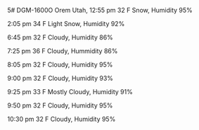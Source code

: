 5# DGM-1600O
Orem Utah, 12:55 pm
32 F Snow, Humidity 95%

2:05 pm 
34 F Light Snow, Humidity 92%

6:45 pm
32 F Cloudy, Humidity 86%

7:25 pm
36 F Cloudy, Hummidity 86%

8:05 pm
32 F Cloudy, Humidity 95%

9:00 pm
32 F Cloudy, Humidity 93%

9:25 pm
33 F Mostly Cloudy, Humidity 91%

9:50 pm
32 F Cloudy, Humidity 95%

10:30 pm
32 F Cloudy, Humidity 95%
